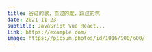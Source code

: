 ```yaml
---
title: 谷过的歌，百过的度，踩过的坑
date: 2021-11-23
subtitle: JavaSript Vue React...
link: https://example.com/
image: https://picsum.photos/id/1016/900/600/
---
```

